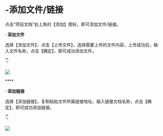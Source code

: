 # -添加文件/链接

点击“项目文档”右上角的【添加】图标，即可添加文件/链接。

**· 添加文件**

选择【添加文件】，点击【上传文件】，选择需要上传的文件内容，上传成功后，输入文件名称，点击【确定】，即可成功添加文件。

👇

![](https://img.zcool.cn/community/01802d5b4eda45a80121ade0cc6767.jpg@800w_1l_2o_100sh.jpg)

\*\*\*\*

**· 添加链接**

选择【添加链接】，复制粘贴文件所属链接地址，输入链接文档名称，点击【确定】，即可成功添加链接。

👇

![](https://img.zcool.cn/community/016beb5b4eda54a80121ade0a0c742.jpg@800w_1l_2o_100sh.jpg)

